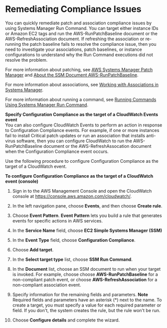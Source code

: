 # Remediating Compliance Issues<a name="sysman-compliance-fixing"></a>

You can quickly remediate patch and association compliance issues by using Systems Manager Run Command\. You can target either instance IDs or Amazon EC2 tags and run the AWS\-RunPatchBaseline document or the AWS\-RefreshAssociation document\. If refreshing the association or re\-running the patch baseline fails to resolve the compliance issue, then you need to investigate your associations, patch baselines, or instance configurations to understand why the Run Command executions did not resolve the problem\. 

For more information about patching, see [AWS Systems Manager Patch Manager](systems-manager-patch.md) and [About the SSM Document AWS\-RunPatchBaseline](patch-manager-about-aws-runpatchbaseline.md)\.

For more information about associations, see [Working with Associations in Systems Manager](systems-manager-associations.md)\.

For more information about running a command, see [Running Commands Using Systems Manager Run Command](run-command.md)\.

**Specify Configuration Compliance as the target of a CloudWatch Events event**  
You can also configure CloudWatch Events to perform an action in response to Configuration Compliance events\. For example, if one or more instances fail to install Critical patch updates or run an association that installs anti\-virus software, then you can configure CloudWatch to run the AWS\-RunPatchBaseline document or the AWS\-RefreshAssocation document when the Configuration Compliance event occurs\. 

Use the following procedure to configure Configuration Compliance as the target of a CloudWatch event\.

**To configure Configuration Compliance as the target of a CloudWatch event \(console\)**

1. Sign in to the AWS Management Console and open the CloudWatch console at [https://console\.aws\.amazon\.com/cloudwatch/](https://console.aws.amazon.com/cloudwatch/)\.

1. In the left navigation pane, choose **Events**, and then choose **Create rule**\.

1. Choose **Event Pattern**\. **Event Pattern** lets you build a rule that generates events for specific actions in AWS services\. 

1. In the **Service Name** field, choose **EC2 Simple Systems Manager \(SSM\)**

1. In the **Event Type** field, choose **Configuration Compliance**\.

1. Choose **Add target**\.

1. In the **Select target type** list, choose **SSM Run Command**\. 

1. In the **Document** list, choose an SSM document to run when your target is invoked\. For example, choose choose **AWS\-RunPatchBaseline** for a non\-compliant patch event, or choose **AWS\-RefreshAssociation** for a non\-compliant association event\.

1. Specify information for the remaining fields and parameters\.
**Note**  
Required fields and parameters have an asterisk \(\*\) next to the name\. To create a target, you must specify a value for each required parameter or field\. If you don't, the system creates the rule, but the rule won't be run\.

1. Choose **Configure details** and complete the wizard\.